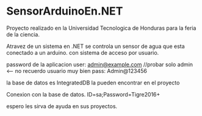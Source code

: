 # SensorArduinoEn.NET

Proyecto realizado en la Universidad Tecnologica de Honduras para la feria de la ciencia.

Atravez de un sistema en .NET se controla un sensor de agua que esta conectado a un arduino. con sistema de acceso por usuario.

password de la aplicacion 
user: admin@example.com   //probar solo admin <-- no recuerdo usuario muy bien
pass: Admin@123456


la base de datos es IntegratedDB la pueden encontrar en el proyecto

Conexion con la base de datos.
ID=sa;Password=Tigre2016+

espero les sirva de ayuda en sus proyectos.
